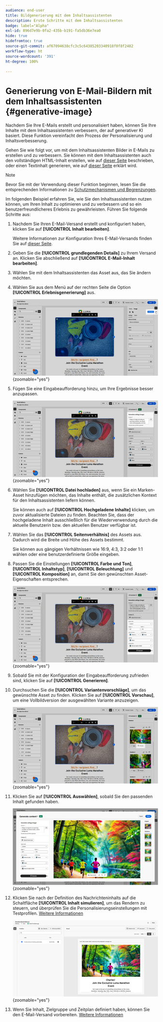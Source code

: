 ```yaml
---
audience: end-user
title: Bildgenerierung mit dem Inhaltsassistenten
description: Erste Schritte mit dem Inhaltsassistenten
badge: label="Alpha"
exl-id: 896d7e9b-0fa2-435b-b191-fa5db36e7ea0
hide: true
hidefromtoc: true
source-git-commit: af67094638cfc3c5c64385203340918f0f8f2482
workflow-type: ht
source-wordcount: '391'
ht-degree: 100%

---
```


# Generierung von E-Mail-Bildern mit dem Inhaltsassistenten {#generative-image}

Nachdem Sie Ihre E-Mails erstellt und personalisiert haben, können Sie Ihre Inhalte mit dem Inhaltsassistenten verbessern, der auf generativer KI basiert. Diese Funktion vereinfacht den Prozess der Personalisierung und Inhaltsverbesserung.

Gehen Sie wie folgt vor, um mit dem Inhaltsassistenten Bilder in E-Mails zu erstellen und zu verbessern. Sie können mit dem Inhaltsassistenten auch den vollständigen HTML-Inhalt erstellen, wie auf [dieser Seite](generative-email.md) beschrieben, oder einen Textinhalt generieren, wie auf [dieser Seite](generative-content.md) erklärt wird.

>[!NOTE]
>
>Bevor Sie mit der Verwendung dieser Funktion beginnen, lesen Sie die entsprechenden Informationen zu [Schutzmechanismen und Begrenzungen](generative-gs.md#guardrails-and-limitations).

Im folgenden Beispiel erfahren Sie, wie Sie den Inhaltsassistenten nutzen können, um Ihren Inhalt zu optimieren und zu verbessern und so ein benutzerfreundlicheres Erlebnis zu gewährleisten. Führen Sie folgende Schritte aus:

1. Nachdem Sie Ihren E-Mail-Versand erstellt und konfiguriert haben, klicken Sie auf **[!UICONTROL Inhalt bearbeiten]**.

   Weitere Informationen zur Konfiguration Ihres E-Mail-Versands finden Sie auf [dieser Seite](../email/create-email-content.md).

1. Geben Sie die **[!UICONTROL grundlegenden Details]** zu Ihrem Versand an. Klicken Sie abschließend auf **[!UICONTROL E-Mail-Inhalt bearbeiten]**.

1. Wählen Sie mit dem Inhaltsassistenten das Asset aus, das Sie ändern möchten.

1. Wählen Sie aus dem Menü auf der rechten Seite die Option **[!UICONTROL Erlebnisgenerierung]** aus.

   ![](assets/image-genai-1.png){zoomable=&quot;yes&quot;}

1. Fügen Sie eine Eingabeaufforderung hinzu, um Ihre Ergebnisse besser anzupassen.

   ![](assets/image-genai-2.png){zoomable=&quot;yes&quot;}

1. Wählen Sie **[!UICONTROL Datei hochladen]** aus, wenn Sie ein Marken-Asset hinzufügen möchten, das Inhalte enthält, die zusätzlichen Kontext für den Inhaltsassistenten liefern können.

   Sie können auch auf **[!UICONTROL Hochgeladene Inhalte]** klicken, um zuvor aktualisierte Dateien zu finden. Beachten Sie, dass der hochgeladene Inhalt ausschließlich für die Wiederverwendung durch die aktuelle Benutzerin bzw. den aktuellen Benutzer verfügbar ist.

1. Wählen Sie das **[!UICONTROL Seitenverhältnis]** des Assets aus. Dadurch wird die Breite und Höhe des Assets bestimmt.

   Sie können aus gängigen Verhältnissen wie 16:9, 4:3, 3:2 oder 1:1 wählen oder eine benutzerdefinierte Größe eingeben.

1. Passen Sie die Einstellungen **[!UICONTROL Farbe und Ton]**, **[!UICONTROL Inhaltstyp]**, **[!UICONTROL Beleuchtung]** und **[!UICONTROL Komposition]** an, damit Sie den gewünschten Asset-Eigenschaften entsprechen.

   ![](assets/image-genai-3.png){zoomable=&quot;yes&quot;}

1. Sobald Sie mit der Konfiguration der Eingabeaufforderung zufrieden sind, klicken Sie auf **[!UICONTROL Generieren]**.

1. Durchsuchen Sie die **[!UICONTROL Variantenvorschläge]**, um das gewünschte Asset zu finden. Klicken Sie auf **[!UICONTROL Vorschau]**, um eine Vollbildversion der ausgewählten Variante anzuzeigen.

   ![](assets/image-genai-5.png){zoomable=&quot;yes&quot;}

1. Klicken Sie auf **[!UICONTROL Auswählen]**, sobald Sie den passenden Inhalt gefunden haben.

   ![](assets/image-genai-6.png){zoomable=&quot;yes&quot;}

1. Klicken Sie nach der Definition des Nachrichteninhalts auf die Schaltfläche **[!UICONTROL Inhalt simulieren]**, um das Rendern zu steuern, und überprüfen Sie die Personalisierungseinstellungen mit Testprofilen.  [Weitere Informationen](../preview-test/preview-content.md)

   ![](assets/image-genai-7.png){zoomable=&quot;yes&quot;}

1. Wenn Sie Inhalt, Zielgruppe und Zeitplan definiert haben, können Sie den E-Mail-Versand vorbereiten. [Weitere Informationen](../monitor/prepare-send.md)
